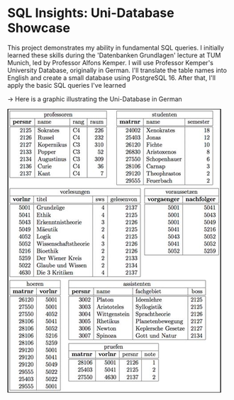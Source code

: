 # SQL Insights: Uni-Database Showcase

This project demonstrates my ability in fundamental SQL queries. I initially learned these skills during the 'Datenbanken Grundlagen' lecture at TUM Munich, led by Professor Alfons Kemper. I will use Professor Kemper's University Database, originally in German. I'll translate the table names into English and create a small database using PostgreSQL 16. After that, I'll apply the basic SQL queries I've learned

→ Here is a graphic illustrating the Uni-Database in German

![Here is a graphic illustrating the Uni-Database in German](Uni-database-German.jpg)
